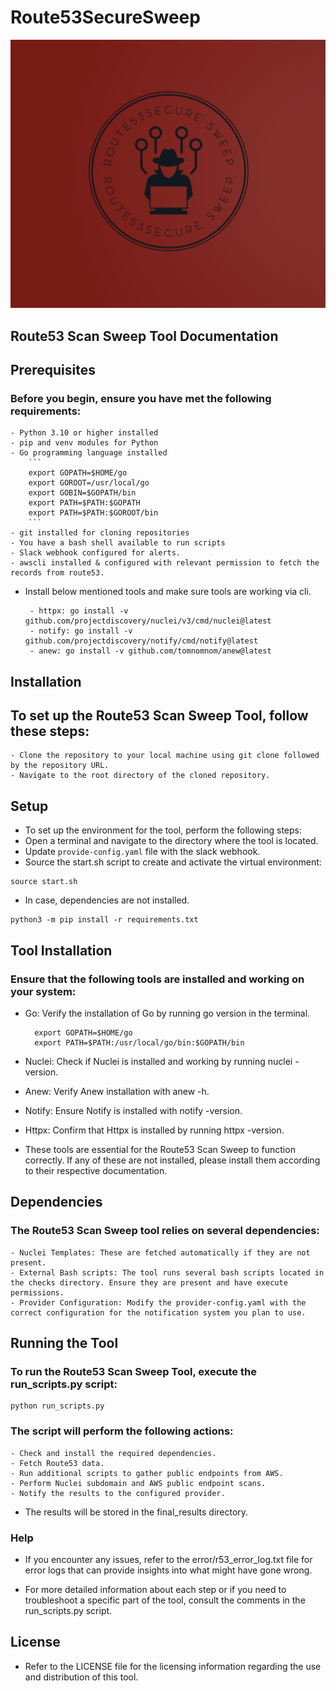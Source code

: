 # Route53SecureSweep

![Alt text](rsweep-logo.png "Optional title")


## Route53 Scan Sweep Tool Documentation

## Prerequisites

### Before you begin, ensure you have met the following requirements:

    - Python 3.10 or higher installed
    - pip and venv modules for Python
    - Go programming language installed
        ```
        export GOPATH=$HOME/go
        export GOROOT=/usr/local/go
        export GOBIN=$GOPATH/bin
        export PATH=$PATH:$GOPATH
        export PATH=$PATH:$GOROOT/bin
        ```
    - git installed for cloning repositories
    - You have a bash shell available to run scripts
    - Slack webhook configured for alerts.
    - awscli installed & configured with relevant permission to fetch the records from route53.
- Install below mentioned tools and make sure tools are working via cli.
   ```
    - httpx: go install -v github.com/projectdiscovery/nuclei/v3/cmd/nuclei@latest
    - notify: go install -v github.com/projectdiscovery/notify/cmd/notify@latest
    - anew: go install -v github.com/tomnomnom/anew@latest

   ```

## Installation

## To set up the Route53 Scan Sweep Tool, follow these steps:

    - Clone the repository to your local machine using git clone followed by the repository URL.
    - Navigate to the root directory of the cloned repository.

## Setup

- To set up the environment for the tool, perform the following steps:
- Open a terminal and navigate to the directory where the tool is located.
- Update `provide-config.yaml` file with the slack webhook.
- Source the start.sh script to create and activate the virtual environment:

```
source start.sh
```
- In case, dependencies are not installed.

```
python3 -m pip install -r requirements.txt
```

## Tool Installation

### Ensure that the following tools are installed and working on your system:

- Go: Verify the installation of Go by running go version in the terminal.
    ```
      export GOPATH=$HOME/go
      export PATH=$PATH:/usr/local/go/bin:$GOPATH/bin
    ```

- Nuclei: Check if Nuclei is installed and working by running nuclei -version.
- Anew: Verify Anew installation with anew -h.
- Notify: Ensure Notify is installed with notify -version.
- Httpx: Confirm that Httpx is installed by running httpx -version.

- These tools are essential for the Route53 Scan Sweep to function correctly. If any of these are not installed, please install them according to their respective documentation.

## Dependencies

### The Route53 Scan Sweep tool relies on several dependencies:

    - Nuclei Templates: These are fetched automatically if they are not present.
    - External Bash scripts: The tool runs several bash scripts located in the checks directory. Ensure they are present and have execute permissions.
    - Provider Configuration: Modify the provider-config.yaml with the correct configuration for the notification system you plan to use.

## Running the Tool

### To run the Route53 Scan Sweep Tool, execute the run_scripts.py script:

```
python run_scripts.py
```

### The script will perform the following actions:

    - Check and install the required dependencies.
    - Fetch Route53 data.
    - Run additional scripts to gather public endpoints from AWS.
    - Perform Nuclei subdomain and AWS public endpoint scans.
    - Notify the results to the configured provider.

- The results will be stored in the final_results directory.

### Help

- If you encounter any issues, refer to the error/r53_error_log.txt file for error logs that can provide insights into what might have gone wrong.

- For more detailed information about each step or if you need to troubleshoot a specific part of the tool, consult the comments in the run_scripts.py script.

  
## License

- Refer to the LICENSE file for the licensing information regarding the use and distribution of this tool.
